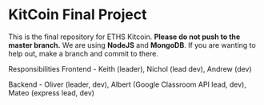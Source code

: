 # KitCoin Final Project

This is the final repository for ETHS Kitcoin. **Please do not push to the master branch.** We are using **NodeJS** and **MongoDB**. If you are wanting to help out, make a branch and commit to there.


Responsibilities
Frontend - Keith (leader), Nichol (lead dev), Andrew (dev)

Backend - Oliver (leader, dev), Albert (Google Classroom API lead, dev), Mateo (express lead, dev)
